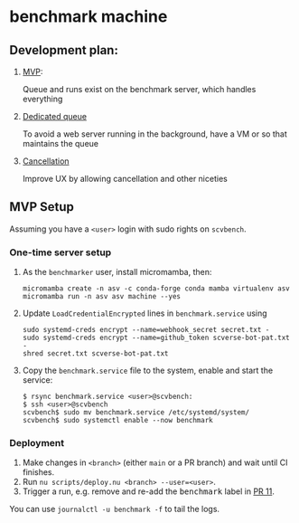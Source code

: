 # benchmark machine

## Development plan:

1. [MVP](https://github.com/scverse/benchmark/milestone/1):

   Queue and runs exist on the benchmark server, which handles everything

2. [Dedicated queue](https://github.com/scverse/benchmark/milestone/2)

   To avoid a web server running in the background, have a VM or so that maintains the queue

3. [Cancellation](https://github.com/scverse/benchmark/milestone/3)

   Improve UX by allowing cancellation and other niceties

## MVP Setup

Assuming you have a `<user>` login with sudo rights on `scvbench`.

### One-time server setup
1. As the `benchmarker` user, install micromamba, then:

   ```shell
   micromamba create -n asv -c conda-forge conda mamba virtualenv asv
   micromamba run -n asv asv machine --yes
   ```

2. Update `LoadCredentialEncrypted` lines in `benchmark.service` using

   ```shell
   sudo systemd-creds encrypt --name=webhook_secret secret.txt -
   sudo systemd-creds encrypt --name=github_token scverse-bot-pat.txt -
   shred secret.txt scverse-bot-pat.txt
   ```

3. Copy the `benchmark.service` file to the system, enable and start the service:

   ```console
   $ rsync benchmark.service <user>@scvbench:
   $ ssh <user>@scvbench
   scvbench$ sudo mv benchmark.service /etc/systemd/system/
   scvbench$ sudo systemctl enable --now benchmark
   ```

### Deployment
1. Make changes in `<branch>` (either `main` or a PR branch) and wait until CI finishes.
2. Run `nu scripts/deploy.nu <branch> --user=<user>`.
3. Trigger a run,
   e.g. remove and re-add the <kbd>benchmark</kbd> label in [PR 11][].

You can use `journalctl -u benchmark -f` to tail the logs.

[PR 11]: https://github.com/scverse/benchmark/pull/11
